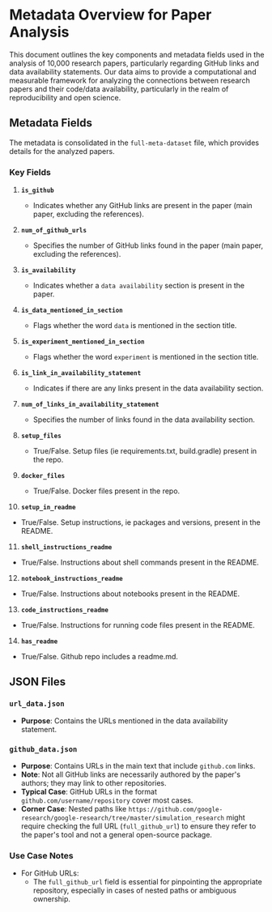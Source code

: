 # Metadata Overview for Paper Analysis

This document outlines the key components and metadata fields used in the analysis of 10,000 research papers, particularly regarding GitHub links and data availability statements. Our data aims to provide a computational and measurable framework for analyzing the connections between research papers and their code/data availability, particularly in the realm of reproducibility and open science.


## Metadata Fields
The metadata is consolidated in the `full-meta-dataset` file, which provides details for the analyzed papers.

### Key Fields
1. **`is_github`**
   - Indicates whether any GitHub links are present in the paper (main paper, excluding the references).
   
2. **`num_of_github_urls`**
   - Specifies the number of GitHub links found in the paper (main paper, excluding the references).

3. **`is_availability`**
   - Indicates whether a ``data availability`` section is present in the paper.

4. **`is_data_mentioned_in_section`**
   - Flags whether the word ``data`` is mentioned in the section title.

5. **`is_experiment_mentioned_in_section`**
   - Flags whether the word ``experiment`` is mentioned in the section title.

6. **`is_link_in_availability_statement`**
   - Indicates if there are any links present in the data availability section.

7. **`num_of_links_in_availability_statement`**
   - Specifies the number of links found in the data availability section.

8. **`setup_files`**
   - True/False. Setup files (ie requirements.txt, build.gradle) present in the repo.

9. **`docker_files`**
   - True/False. Docker files present in the repo.

10. **`setup_in_readme`**
   - True/False. Setup instructions, ie packages and versions, present in the README.

11. **`shell_instructions_readme`**
   - True/False. Instructions about shell commands present in the README.

12. **`notebook_instructions_readme`**
   - True/False. Instructions about notebooks present in the README.

13. **`code_instructions_readme`**
   - True/False. Instructions for running code files present in the README.

14. **`has_readme`**
   - True/False. Github repo includes a readme.md.

## JSON Files
### `url_data.json`
- **Purpose**: Contains the URLs mentioned in the data availability statement.

### `github_data.json`
- **Purpose**: Contains URLs in the main text that include `github.com` links.
- **Note**: Not all GitHub links are necessarily authored by the paper's authors; they may link to other repositories.
- **Typical Case**: GitHub URLs in the format `github.com/username/repository` cover most cases.
- **Corner Case**: Nested paths like `https://github.com/google-research/google-research/tree/master/simulation_research` might require checking the full URL (`full_github_url`) to ensure they refer to the paper's tool and not a general open-source package.

### Use Case Notes

- For GitHub URLs:
  - The `full_github_url` field is essential for pinpointing the appropriate repository, especially in cases of nested paths or ambiguous ownership.
